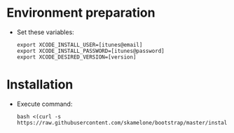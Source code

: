 # Environment preparation

- Set these variables:
  ```
  export XCODE_INSTALL_USER=[itunes@email]
  export XCODE_INSTALL_PASSWORD=[itunes@password]
  export XCODE_DESIRED_VERSION=[version]
  ```

# Installation

- Execute command:
  ```
  bash <(curl -s https://raw.githubusercontent.com/skamelone/bootstrap/master/install.sh)
  ```
